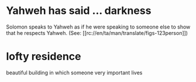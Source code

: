 # Yahweh has said ... darkness

Solomon speaks to Yahweh as if he were speaking to someone else to show that he respects Yahweh. (See: [[rc://en/ta/man/translate/figs-123person]])

# lofty residence

beautiful building in which someone very important lives